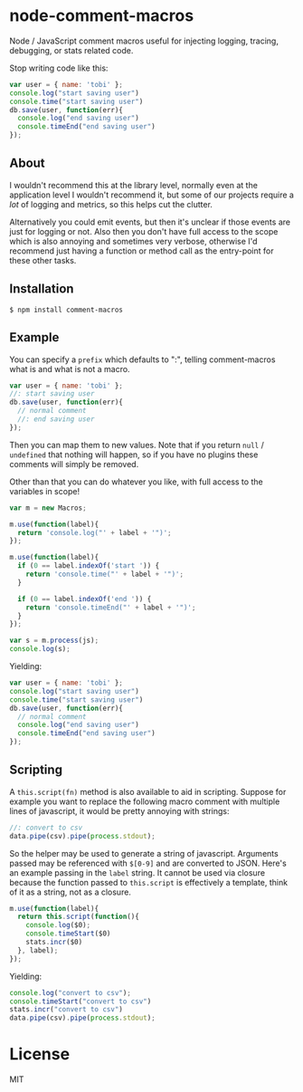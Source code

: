 
# node-comment-macros

  Node / JavaScript comment macros useful for injecting logging, tracing, debugging, or stats related code.

  Stop writing code like this:

```js
var user = { name: 'tobi' };
console.log("start saving user")
console.time("start saving user")
db.save(user, function(err){
  console.log("end saving user")
  console.timeEnd("end saving user")
});
```

## About

  I wouldn't recommend this at the library level, normally even at the application level I wouldn't recommend it, but some of our projects require a _lot_ of logging and metrics, so this helps cut the clutter.

  Alternatively you could emit events, but then it's unclear if those events are just for logging or not. Also then you don't have full access to the scope which is also annoying and sometimes very verbose, otherwise I'd recommend just having a function or method call as the entry-point for these other tasks.

## Installation

```
$ npm install comment-macros
```

## Example

 You can specify a `prefix` which defaults to ":",
 telling comment-macros what is and what is not a macro.

```js
var user = { name: 'tobi' };
//: start saving user
db.save(user, function(err){
  // normal comment
  //: end saving user
});
```

 Then you can map them to new values. Note that if you
 return `null` / `undefined` that nothing will happen,
 so if you have no plugins these comments will simply
 be removed.

 Other than that you can do whatever you like, with
 full access to the variables in scope!

```js
var m = new Macros;

m.use(function(label){
  return 'console.log("' + label + '")';
});

m.use(function(label){
  if (0 == label.indexOf('start ')) {
    return 'console.time("' + label + '")';
  }

  if (0 == label.indexOf('end ')) {
    return 'console.timeEnd("' + label + '")';
  }
});

var s = m.process(js);
console.log(s);
```

  Yielding:

```js
var user = { name: 'tobi' };
console.log("start saving user")
console.time("start saving user")
db.save(user, function(err){
  // normal comment
  console.log("end saving user")
  console.timeEnd("end saving user")
});
```

## Scripting

  A `this.script(fn)` method is also available to aid in scripting. Suppose for example you want to replace the following macro comment with multiple lines of javascript, it would be pretty annoying with strings:

```js
//: convert to csv
data.pipe(csv).pipe(process.stdout);
```

  So the helper may be used to generate a string of javascript. Arguments passed may be referenced with `$[0-9]` and are converted to JSON. Here's an example passing in the `label` string. It cannot be used via closure because the function passed to `this.script` is effectively a template, think of it as a string, not as a closure.

```js
m.use(function(label){
  return this.script(function(){
    console.log($0);
    console.timeStart($0)
    stats.incr($0)
  }, label);
});
```

  Yielding:

```js
console.log("convert to csv");
console.timeStart("convert to csv")
stats.incr("convert to csv")
data.pipe(csv).pipe(process.stdout);
```

# License

  MIT